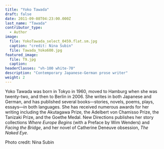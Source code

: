 ```yaml
---
title: "Yoko Tawada"
draft: false
date: 2011-09-08T04:23:00.000Z
last_name: "Tawada"
contributor_type:
  - Author
image:
  file: YokoTawada_select_0459.flat.sm.jpg
  caption: "credit: Nina Subin"
  file: Tawada_Yoko600.jpg
featured_image:
  file: T9.jpg
  caption:
headerClasses: "vh-100 white-70"
description: "Contemporary Japanese-German prose writer"
weight: 2
---
```


Yoko Tawada was born in Tokyo in 1960, moved to Hamburg when she was twenty-two, and then to Berlin in 2006. She writes in both Japanese and German, and has published several books—stories, novels, poems, plays, essays—in both languages. She has received numerous awards for her writing including the Akutagawa Prize, the Adelbert von Chamisso Prize, the Tanizaki Prize, and the Goethe Medal. New Directions publishes her story collections _Where Europe Begins_ (with a Preface by Wim Wenders) and _Facing the Bridge_, and her novel of Catherine Deneuve obsession, _The Naked Eye_.

Photo credit: Nina Subin
